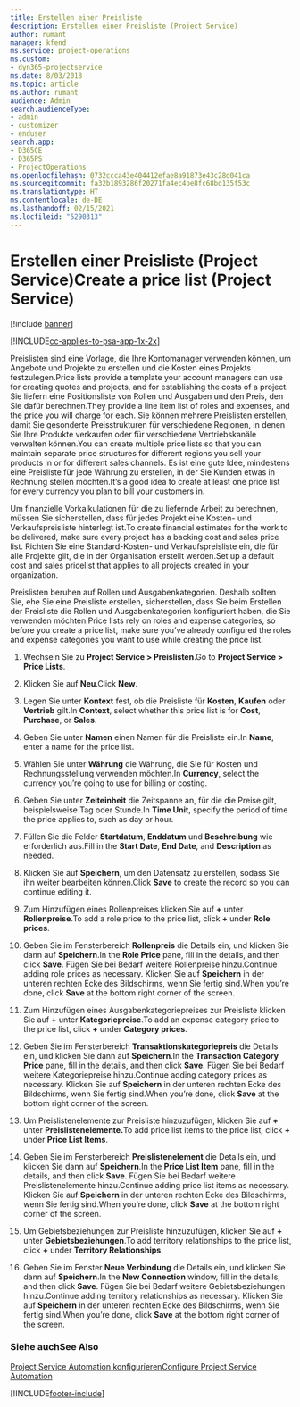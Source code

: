 ```yaml
---
title: Erstellen einer Preisliste
description: Erstellen einer Preisliste (Project Service)
author: rumant
manager: kfend
ms.service: project-operations
ms.custom:
- dyn365-projectservice
ms.date: 8/03/2018
ms.topic: article
ms.author: rumant
audience: Admin
search.audienceType:
- admin
- customizer
- enduser
search.app:
- D365CE
- D365PS
- ProjectOperations
ms.openlocfilehash: 0732ccca43e404412efae8a91873e43c28d041ca
ms.sourcegitcommit: fa32b1893286f20271fa4ec4be8fc68bd135f53c
ms.translationtype: HT
ms.contentlocale: de-DE
ms.lasthandoff: 02/15/2021
ms.locfileid: "5290313"
---
```

# <a name="create-a-price-list-project-service"></a><span data-ttu-id="be160-103">Erstellen einer Preisliste (Project Service)</span><span class="sxs-lookup"><span data-stu-id="be160-103">Create a price list (Project Service)</span></span>

[!include [banner](../includes/psa-now-project-operations.md)]

[!INCLUDE[cc-applies-to-psa-app-1x-2x](../includes/cc-applies-to-psa-app-1x-2x.md)]

<span data-ttu-id="be160-104">Preislisten sind eine Vorlage, die Ihre Kontomanager verwenden können, um Angebote und Projekte zu erstellen und die Kosten eines Projekts festzulegen.</span><span class="sxs-lookup"><span data-stu-id="be160-104">Price lists provide a template your account managers can use for creating quotes and projects, and for establishing the costs of a project.</span></span> <span data-ttu-id="be160-105">Sie liefern eine Positionsliste von Rollen und Ausgaben und den Preis, den Sie dafür berechnen.</span><span class="sxs-lookup"><span data-stu-id="be160-105">They provide a line item list of roles and expenses, and the price you will charge for each.</span></span> <span data-ttu-id="be160-106">Sie können mehrere Preislisten erstellen, damit Sie gesonderte Preisstrukturen für verschiedene Regionen, in denen Sie Ihre Produkte verkaufen oder für verschiedene Vertriebskanäle verwalten können.</span><span class="sxs-lookup"><span data-stu-id="be160-106">You can create multiple price lists so that you can maintain separate price structures for different regions you sell your products in or for different sales channels.</span></span> <span data-ttu-id="be160-107">Es ist eine gute Idee, mindestens eine Preisliste für jede Währung zu erstellen, in der Sie Kunden etwas in Rechnung stellen möchten.</span><span class="sxs-lookup"><span data-stu-id="be160-107">It’s a good idea to create at least one price list for every currency you plan to bill your customers in.</span></span>  
  
<span data-ttu-id="be160-108">Um finanzielle Vorkalkulationen für die zu liefernde Arbeit zu berechnen, müssen Sie sicherstellen, dass für jedes Projekt eine Kosten- und Verkaufspreisliste hinterlegt ist.</span><span class="sxs-lookup"><span data-stu-id="be160-108">To create financial estimates for the work to be delivered, make sure every project has a backing cost and sales price list.</span></span> <span data-ttu-id="be160-109">Richten Sie eine Standard-Kosten- und Verkaufspreisliste ein, die für alle Projekte gilt, die in der Organisation erstellt werden.</span><span class="sxs-lookup"><span data-stu-id="be160-109">Set up a default cost and sales pricelist that applies to all projects created in your organization.</span></span>  
  
<span data-ttu-id="be160-110">Preislisten beruhen auf Rollen und Ausgabenkategorien. Deshalb sollten Sie, ehe Sie eine Preisliste erstellen, sicherstellen, dass Sie beim Erstellen der Preisliste die Rollen und Ausgabenkategorien konfiguriert haben, die Sie verwenden möchten.</span><span class="sxs-lookup"><span data-stu-id="be160-110">Price lists rely on roles and expense categories, so before you create a price list, make sure you’ve already configured the roles and expense categories you want to use while creating the price list.</span></span>  
  
1.  <span data-ttu-id="be160-111">Wechseln Sie zu **Project Service > Preislisten**.</span><span class="sxs-lookup"><span data-stu-id="be160-111">Go to **Project Service > Price Lists**.</span></span>  
  
2.  <span data-ttu-id="be160-112">Klicken Sie auf **Neu**.</span><span class="sxs-lookup"><span data-stu-id="be160-112">Click **New**.</span></span>  
  
3.  <span data-ttu-id="be160-113">Legen Sie unter **Kontext** fest, ob die Preisliste für **Kosten**, **Kaufen** oder **Vertrieb** gilt.</span><span class="sxs-lookup"><span data-stu-id="be160-113">In **Context**, select whether this price list is for **Cost**, **Purchase**, or **Sales**.</span></span>  
  
4.  <span data-ttu-id="be160-114">Geben Sie unter **Namen** einen Namen für die Preisliste ein.</span><span class="sxs-lookup"><span data-stu-id="be160-114">In **Name**, enter a name for the price list.</span></span>  
  
5.  <span data-ttu-id="be160-115">Wählen Sie unter **Währung** die Währung, die Sie für Kosten und Rechnungsstellung verwenden möchten.</span><span class="sxs-lookup"><span data-stu-id="be160-115">In **Currency**, select the currency you’re going to use for billing or costing.</span></span>  
  
6.  <span data-ttu-id="be160-116">Geben Sie unter **Zeiteinheit** die Zeitspanne an, für die die Preise gilt, beispielsweise Tag oder Stunde.</span><span class="sxs-lookup"><span data-stu-id="be160-116">In **Time Unit**, specify the period of time the price applies to, such as day or hour.</span></span>  
  
7.  <span data-ttu-id="be160-117">Füllen Sie die Felder **Startdatum**, **Enddatum** und **Beschreibung** wie erforderlich aus.</span><span class="sxs-lookup"><span data-stu-id="be160-117">Fill in the **Start Date**, **End Date**, and **Description** as needed.</span></span>  
  
8.  <span data-ttu-id="be160-118">Klicken Sie auf **Speichern**, um den Datensatz zu erstellen, sodass Sie ihn weiter bearbeiten können.</span><span class="sxs-lookup"><span data-stu-id="be160-118">Click **Save** to create the record so you can continue editing it.</span></span>  
  
9. <span data-ttu-id="be160-119">Zum Hinzufügen eines Rollenpreises klicken Sie auf **+** unter **Rollenpreise**.</span><span class="sxs-lookup"><span data-stu-id="be160-119">To add a role price to the price list, click **+** under **Role prices**.</span></span>  
  
10. <span data-ttu-id="be160-120">Geben Sie im Fensterbereich **Rollenpreis** die Details ein, und klicken Sie dann auf **Speichern**.</span><span class="sxs-lookup"><span data-stu-id="be160-120">In the **Role Price** pane, fill in the details, and then click **Save**.</span></span> <span data-ttu-id="be160-121">Fügen Sie bei Bedarf weitere Rollenpreise hinzu.</span><span class="sxs-lookup"><span data-stu-id="be160-121">Continue adding role prices as necessary.</span></span> <span data-ttu-id="be160-122">Klicken Sie auf **Speichern** in der unteren rechten Ecke des Bildschirms, wenn Sie fertig sind.</span><span class="sxs-lookup"><span data-stu-id="be160-122">When you’re done, click **Save** at the bottom right corner of the screen.</span></span>  
  
11. <span data-ttu-id="be160-123">Zum Hinzufügen eines Ausgabenkategoriepreises zur Preisliste klicken Sie auf **+** unter **Kategoriepreise**.</span><span class="sxs-lookup"><span data-stu-id="be160-123">To add an expense category price to the price list, click **+** under **Category prices**.</span></span>  
  
12. <span data-ttu-id="be160-124">Geben Sie im Fensterbereich **Transaktionskategoriepreis** die Details ein, und klicken Sie dann auf **Speichern**.</span><span class="sxs-lookup"><span data-stu-id="be160-124">In the **Transaction Category Price** pane, fill in the details, and then click **Save**.</span></span> <span data-ttu-id="be160-125">Fügen Sie bei Bedarf weitere Kategoriepreise hinzu.</span><span class="sxs-lookup"><span data-stu-id="be160-125">Continue adding category prices as necessary.</span></span> <span data-ttu-id="be160-126">Klicken Sie auf **Speichern** in der unteren rechten Ecke des Bildschirms, wenn Sie fertig sind.</span><span class="sxs-lookup"><span data-stu-id="be160-126">When you’re done, click **Save** at the bottom right corner of the screen.</span></span>  
  
13. <span data-ttu-id="be160-127">Um Preislistenelemente zur Preisliste hinzuzufügen, klicken Sie auf **+** unter **Preislistenelemente.**</span><span class="sxs-lookup"><span data-stu-id="be160-127">To add price list items to the price list, click **+** under **Price List Items**.</span></span>  
  
14. <span data-ttu-id="be160-128">Geben Sie im Fensterbereich **Preislistenelement** die Details ein, und klicken Sie dann auf **Speichern**.</span><span class="sxs-lookup"><span data-stu-id="be160-128">In the **Price List Item** pane, fill in the details, and then click **Save**.</span></span> <span data-ttu-id="be160-129">Fügen Sie bei Bedarf weitere Preislistenelemente hinzu.</span><span class="sxs-lookup"><span data-stu-id="be160-129">Continue adding price list items as necessary.</span></span> <span data-ttu-id="be160-130">Klicken Sie auf **Speichern** in der unteren rechten Ecke des Bildschirms, wenn Sie fertig sind.</span><span class="sxs-lookup"><span data-stu-id="be160-130">When you’re done, click **Save** at the bottom right corner of the screen.</span></span>  
  
15. <span data-ttu-id="be160-131">Um Gebietsbeziehungen zur Preisliste hinzuzufügen, klicken Sie auf **+** unter **Gebietsbeziehungen**.</span><span class="sxs-lookup"><span data-stu-id="be160-131">To add territory relationships to the price list, click **+** under **Territory Relationships**.</span></span>  
  
16. <span data-ttu-id="be160-132">Geben Sie im Fenster **Neue Verbindung** die Details ein, und klicken Sie dann auf **Speichern**.</span><span class="sxs-lookup"><span data-stu-id="be160-132">In the **New Connection** window, fill in the details, and then click **Save**.</span></span> <span data-ttu-id="be160-133">Fügen Sie bei Bedarf weitere Gebietsbeziehungen hinzu.</span><span class="sxs-lookup"><span data-stu-id="be160-133">Continue adding territory relationships as necessary.</span></span> <span data-ttu-id="be160-134">Klicken Sie auf **Speichern** in der unteren rechten Ecke des Bildschirms, wenn Sie fertig sind.</span><span class="sxs-lookup"><span data-stu-id="be160-134">When you’re done, click **Save** at the bottom right corner of the screen.</span></span>  
  
### <a name="see-also"></a><span data-ttu-id="be160-135">Siehe auch</span><span class="sxs-lookup"><span data-stu-id="be160-135">See Also</span></span>  
 [<span data-ttu-id="be160-136">Project Service Automation konfigurieren</span><span class="sxs-lookup"><span data-stu-id="be160-136">Configure Project Service Automation</span></span>](../psa/configure.md)


[!INCLUDE[footer-include](../includes/footer-banner.md)]